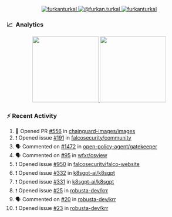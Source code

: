 <p align="center">
  <a href="https://linkedin.com/in/furkanturkal" target="blank">
    <img src="https://img.shields.io/badge/linkedin-%230077B5.svg?&style=for-the-badge&logo=linkedin&logoColor=white" alt="furkanturkal" />
  </a>
  <a href="https://medium.com/@furkan.turkal" target="blank">
    <img src="https://img.shields.io/badge/medium-%2312100E.svg?&style=for-the-badge&logo=medium&logoColor=white" alt="@furkan.turkal" />
  </a>
  <a href="https://twitter.com/furkanturkaI" target="blank">
    <img src="https://img.shields.io/badge/Twitter-1DA1F2?style=for-the-badge&logo=twitter&logoColor=white" alt="furkanturkaI" />
  </a>
</p>

### 📈 &nbsp;Analytics

<p align="center">
  <a href="https://coderstats.net/github/#Dentrax">
    <img height="180em" src="https://github-readme-stats-eight-theta.vercel.app/api?username=Dentrax&show_icons=true&theme=algolia&include_all_commits=true&count_private=true&line_height=26"/>
    <img height="180em" src="https://github-readme-stats-eight-theta.vercel.app/api/top-langs/?username=Dentrax&layout=compact&langs_count=8&theme=algolia&line_height=26"/>
  </a>
</p>

### :zap: Recent Activity

<!--START_SECTION:activity-->
1. 💪 Opened PR [#556](https://github.com/chainguard-images/images/pull/556) in [chainguard-images/images](https://github.com/chainguard-images/images)
2. ❗️ Opened issue [#191](https://github.com/falcosecurity/community/issues/191) in [falcosecurity/community](https://github.com/falcosecurity/community)
3. 🗣 Commented on [#1472](https://github.com/open-policy-agent/gatekeeper/issues/1472) in [open-policy-agent/gatekeeper](https://github.com/open-policy-agent/gatekeeper)
4. 🗣 Commented on [#95](https://github.com/wfxr/csview/issues/95) in [wfxr/csview](https://github.com/wfxr/csview)
5. ❗️ Opened issue [#950](https://github.com/falcosecurity/falco-website/issues/950) in [falcosecurity/falco-website](https://github.com/falcosecurity/falco-website)
6. ❗️ Opened issue [#332](https://github.com/k8sgpt-ai/k8sgpt/issues/332) in [k8sgpt-ai/k8sgpt](https://github.com/k8sgpt-ai/k8sgpt)
7. ❗️ Opened issue [#331](https://github.com/k8sgpt-ai/k8sgpt/issues/331) in [k8sgpt-ai/k8sgpt](https://github.com/k8sgpt-ai/k8sgpt)
8. ❗️ Opened issue [#25](https://github.com/robusta-dev/krr/issues/25) in [robusta-dev/krr](https://github.com/robusta-dev/krr)
9. 🗣 Commented on [#20](https://github.com/robusta-dev/krr/issues/20) in [robusta-dev/krr](https://github.com/robusta-dev/krr)
10. ❗️ Opened issue [#23](https://github.com/robusta-dev/krr/issues/23) in [robusta-dev/krr](https://github.com/robusta-dev/krr)
<!--END_SECTION:activity-->

